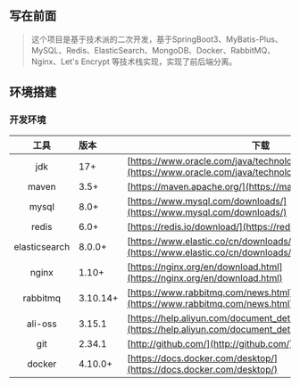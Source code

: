 ## 写在前面

> 这个项目是基于技术派的二次开发，基于SpringBoot3、MyBatis-Plus、MySQL、Redis、ElasticSearch、MongoDB、Docker、RabbitMQ、Nginx、Let's Encrypt 等技术栈实现，实现了前后端分离。


## 环境搭建

### 开发环境

|      工具       | 版本       | 下载                                                                                                                     |
|:-------------:|:---------|------------------------------------------------------------------------------------------------------------------------|
|      jdk      | 17+      | [https://www.oracle.com/java/technologies/downloads/#java8](https://www.oracle.com/java/technologies/downloads/#java8) |
|     maven     | 3.5+     | [https://maven.apache.org/](https://maven.apache.org/)                                                                 |
|     mysql     | 8.0+     | [https://www.mysql.com/downloads/](https://www.mysql.com/downloads/)                                                   |
|     redis     | 6.0+     | [https://redis.io/download/](https://redis.io/download/)                                                               |
| elasticsearch | 8.0.0+   | [https://www.elastic.co/cn/downloads/elasticsearch](https://www.elastic.co/cn/downloads/elasticsearch)                 |
|     nginx     | 1.10+    | [https://nginx.org/en/download.html](https://nginx.org/en/download.html)                                               |
|   rabbitmq    | 3.10.14+ | [https://www.rabbitmq.com/news.html](https://www.rabbitmq.com/news.html)                                               |
|    ali-oss    | 3.15.1   | [https://help.aliyun.com/document_detail/31946.html](https://help.aliyun.com/document_detail/31946.html)               |
|      git      | 2.34.1   | [http://github.com/](http://github.com/)                                                                               |
|    docker     | 4.10.0+  | [https://docs.docker.com/desktop/](https://docs.docker.com/desktop/)                                                   | |



